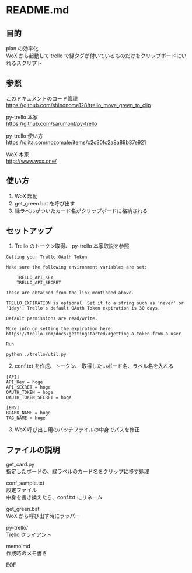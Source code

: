   
# README.md  
  
## 目的  
  
plan の効率化  
WoX から起動して trello で緑タグが付いているものだけをクリップボードにいれるスクリプト  
  
## 参照  
  
このドキュメントのコード管理  
https://github.com/shinonome128/trello_move_green_to_clip  
  
py-trello 本家  
https://github.com/sarumont/py-trello  
  
py-trello 使い方  
https://qiita.com/nozomale/items/c2c30fc2a8a89b37e921  
  
WoX 本家  
http://www.wox.one/  
  
## 使い方  
  
1. WoX 起動  
2. get_green.bat を呼び出す  
3. 緑ラベルがついたカード名がクリップボードに格納される  
  
## セットアップ  
  
1. Trello のトークン取得、 py-trello 本家取説を参照  
```  
Getting your Trello OAuth Token  
  
Make sure the following environment variables are set:  
  
    TRELLO_API_KEY  
    TRELLO_API_SECRET  
  
These are obtained from the link mentioned above.  
  
TRELLO_EXPIRATION is optional. Set it to a string such as 'never' or '1day'. Trello's default OAuth Token expiration is 30 days.  
  
Default permissions are read/write.  
  
More info on setting the expiration here: https://trello.com/docs/gettingstarted/#getting-a-token-from-a-user  
  
Run  
  
python ./trello/util.py  
```  
  
2. conf.txt を作成、トークン、 取得したいボード名、ラベル名を入れる  
```  
[API]  
API_Key = hoge  
API_SECRET = hoge  
OAUTH_TOKEN = hoge  
OAUTH_TOKEN_SECRET = hoge  
  
[ENV]  
BOARD_NAME = hoge  
TAG_NAME = hoge  
```  
  
3. WoX 呼び出し用のバッチファイルの中身でパスを修正  
  
## ファイルの説明  
  
get_card.py  
指定したボードの、緑ラベルのカード名をクリップに移す処理  
  
conf_sample.txt  
設定ファイル  
中身を書き換えたら、conf.txt にリネーム  
  
get_green.bat  
WoX から呼び出す時にラッパー  
  
py-trello/  
Trello クライアント  
  
memo.md  
作成時のメモ書き  
  
EOF  
